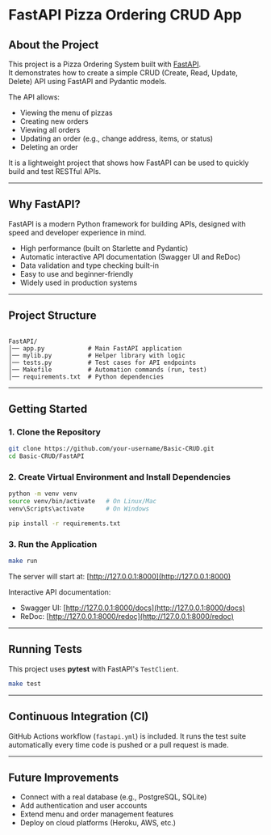 # FastAPI Pizza Ordering CRUD App

## About the Project
This project is a Pizza Ordering System built with [FastAPI](https://fastapi.tiangolo.com/).  
It demonstrates how to create a simple CRUD (Create, Read, Update, Delete) API using FastAPI and Pydantic models.

The API allows:
- Viewing the menu of pizzas
- Creating new orders
- Viewing all orders
- Updating an order (e.g., change address, items, or status)
- Deleting an order

It is a lightweight project that shows how FastAPI can be used to quickly build and test RESTful APIs.

---

## Why FastAPI?
FastAPI is a modern Python framework for building APIs, designed with speed and developer experience in mind.

- High performance (built on Starlette and Pydantic)  
- Automatic interactive API documentation (Swagger UI and ReDoc)  
- Data validation and type checking built-in  
- Easy to use and beginner-friendly  
- Widely used in production systems  

---

## Project Structure
```

FastAPI/
│── app.py            # Main FastAPI application
│── mylib.py          # Helper library with logic
│── tests.py          # Test cases for API endpoints
│── Makefile          # Automation commands (run, test)
│── requirements.txt  # Python dependencies

````

---

## Getting Started

### 1. Clone the Repository
```bash
git clone https://github.com/your-username/Basic-CRUD.git
cd Basic-CRUD/FastAPI
````

### 2. Create Virtual Environment and Install Dependencies

```bash
python -m venv venv
source venv/bin/activate   # On Linux/Mac
venv\Scripts\activate      # On Windows

pip install -r requirements.txt
```

### 3. Run the Application

```bash
make run
```

The server will start at:
[http://127.0.0.1:8000](http://127.0.0.1:8000)

Interactive API documentation:

* Swagger UI: [http://127.0.0.1:8000/docs](http://127.0.0.1:8000/docs)
* ReDoc: [http://127.0.0.1:8000/redoc](http://127.0.0.1:8000/redoc)

---

## Running Tests

This project uses **pytest** with FastAPI's `TestClient`.

```bash
make test
```

---

## Continuous Integration (CI)

GitHub Actions workflow (`fastapi.yml`) is included.
It runs the test suite automatically every time code is pushed or a pull request is made.

---

## Future Improvements

* Connect with a real database (e.g., PostgreSQL, SQLite)
* Add authentication and user accounts
* Extend menu and order management features
* Deploy on cloud platforms (Heroku, AWS, etc.)



